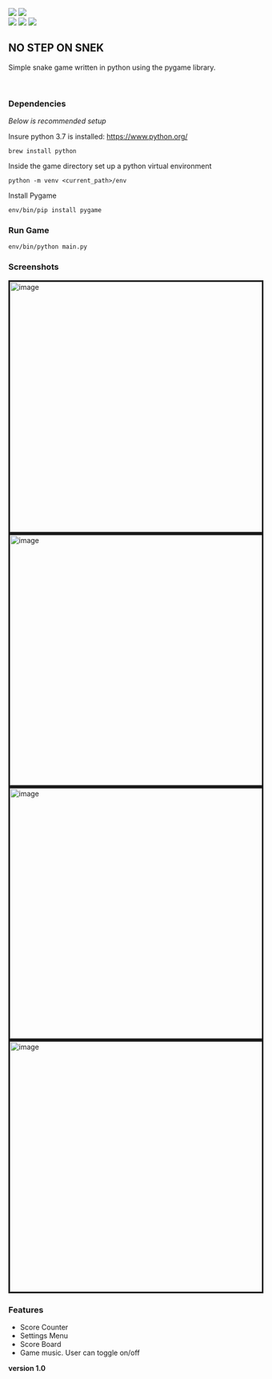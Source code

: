<a href="blob/master/LICENCE"><img src="https://img.shields.io/badge/licence-MIT-blue.svg"></a>
<a href="https://www.python.org/download/releases/2.7/"><img src="https://img.shields.io/badge/language-python%203.7-green.svg"></a><br/>
<a href="http://pygame.org/"><img src="https://img.shields.io/badge/require-pygame-red.svg"></a>
<img src="https://img.shields.io/badge/platform-win%20%7C%20mac%20%7C%20linux-lightgrey.svg">
<img src="https://img.shields.io/badge/release-source%20code%20only-yellow.svg">

<h2>NO STEP ON SNEK</h2>

<p>
Simple snake game written in python using the pygame library.
</p>

<br>

<h3>Dependencies</h3>
<i>Below is recommended setup</i>

Insure python 3.7 is installed: https://www.python.org/
```
brew install python
```

Inside the game directory set up a python virtual environment
```
python -m venv <current_path>/env
```

Install Pygame
```
env/bin/pip install pygame
```

### Run Game
```
env/bin/python main.py
```

<h3>Screenshots</h3>
<img src="https://image.ibb.co/khRQzJ/image.png" alt="image" border="3" width="700" height="500">
<img src="https://image.ibb.co/gShnDd/image.png" alt="image" border="3" width="700" height="500">
<img src="https://image.ibb.co/hH1dmy/image.png" alt="image" border="3" width="700" height="500">
<img src="https://image.ibb.co/ij3Ktd/image.png" alt="image" border="3" width="700" height="500">

<h3>Features</h3>
<ul>
  <li>Score Counter</li>
  <li>Settings Menu</li>
  <li>Score Board</li>
  <li>Game music. User can toggle on/off</li>
</ul>

<b>version 1.0</b>
